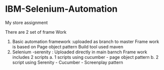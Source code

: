 # IBM-Selenium-Automation
My store assignment


There are 2 set of frame Work 
1. Basic automation framework :uploaded as branch to master 
  Frame work is based on Page object pattern 
  Build tool used maven 
2. Selenium -serenity : Uploaded directly in main barnch 
  Frame work includes 2 scripts
   a. 1 scripts using cucumber - page object pattern
   b. 2 script using Serenity - Cucumber - Screenplay pattern
   

  
 
